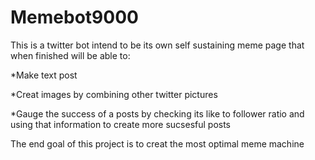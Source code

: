# Memebot9000
This is a twitter bot intend to be its own self sustaining meme page that when finished will be able to:


*Make text post 


*Creat images by combining other twitter pictures


*Gauge the success of a posts by checking its like to follower ratio and using that information to create more sucsesful posts

The end goal of this project is to creat the most optimal meme machine
